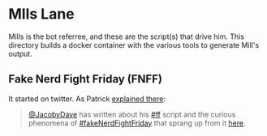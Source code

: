 # Mlls Lane

Mills is the bot referree, and these are the script(s) that drive him. This
directory builds a docker container with the various tools to generate Mill's
output.

## Fake Nerd Fight Friday (FNFF)

It started on twitter. As Patrick [explained there](https://twitter.com/fitzgepn/status/1297712297595400192?ref_src=twsrc%5Etfw):

> [@JacobyDave](https://twitter.com/JacobyDave?ref_src=twsrc%5Etfw) has written about his [#ff](https://twitter.com/hashtag/ff?src=hash&amp;ref_src=twsrc%5Etfw) script and the curious phenomena of [#fakeNerdFightFriday](https://twitter.com/hashtag/fakeNerdFightFriday?src=hash&amp;ref_src=twsrc%5Etfw) that sprang up from it [here](https://jacoby.github.io/2019/07/05/the-social-experiment-of-followfriday.html).


